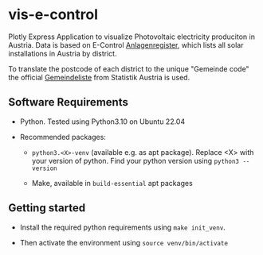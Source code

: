 # vis-e-control

Plotly Express Application to visualize Photovoltaic electricity produciton in Austria. Data is based on E-Control [Anlagenregister](https://anlagenregister.at), which lists all solar installations in Austria by district.

To translate the postcode of each district to the unique "Gemeinde code" the official [Gemeindeliste](https://www.statistik.at/verzeichnis/reglisten/gemliste_knz.xls) from Statistik Austria is used.

## Software Requirements

- Python. Tested using Python3.10 on Ubuntu 22.04

- Recommended packages: 

    - `python3.<X>-venv` (available e.g. as apt package).
Replace \<X\> with your version of python. Find your python version using `python3 --version`

    - Make, available in `build-essential` apt packages

## Getting started

 - Install the required python requirements using `make init_venv`.

- Then activate the environment using `source venv/bin/activate`



